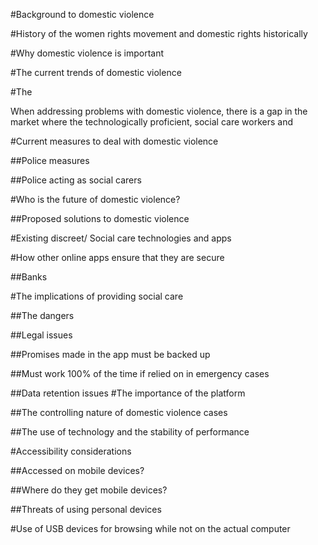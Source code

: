 #Background to domestic violence

#History of the women rights movement and domestic rights historically

#Why domestic violence is important

#The current trends of domestic violence

#The 

When addressing problems with domestic violence, there is a gap in the market where the technologically proficient, social care workers and 

#Current measures to deal with domestic violence

##Police measures

##Police acting as social carers

#Who is the future of domestic violence?

##Proposed solutions to domestic violence

#Existing discreet/ Social care technologies and apps

#How other online apps ensure that they are secure

##Banks

#The implications of providing social care

##The dangers

##Legal issues

##Promises made in the app must be backed up

##Must work 100% of the time if relied on in emergency cases

##Data retention issues
#The importance of the platform

##The controlling nature of domestic violence cases

##The use of technology and the stability of performance

#Accessibility considerations

##Accessed on mobile devices?

##Where do they get mobile devices?

##Threats of using personal devices

#Use of USB devices for browsing while not on the actual computer